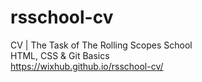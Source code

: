 # rsschool-cv

CV | The Task of The Rolling Scopes School  
HTML, CSS & Git Basics  
https://wixhub.github.io/rsschool-cv/
